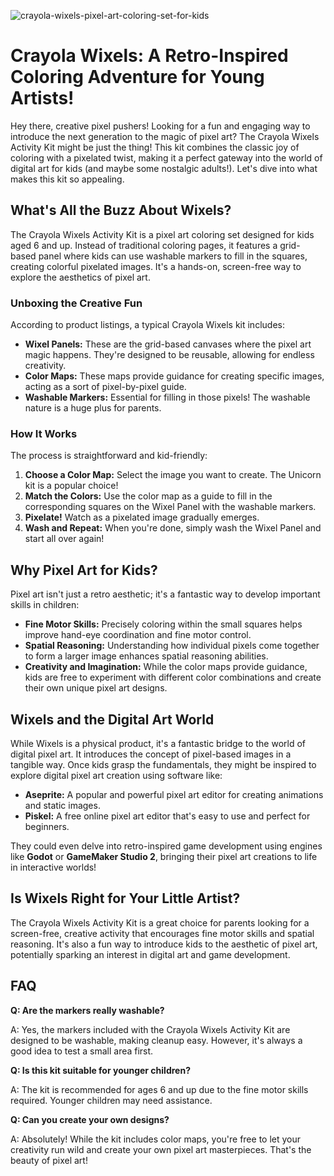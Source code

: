 ![crayola-wixels-pixel-art-coloring-set-for-kids](https://images.pexels.com/photos/5622360/pexels-photo-5622360.jpeg?auto=compress&cs=tinysrgb&fit=crop&h=627&w=1200)

# Crayola Wixels: A Retro-Inspired Coloring Adventure for Young Artists!

Hey there, creative pixel pushers! Looking for a fun and engaging way to introduce the next generation to the magic of pixel art? The Crayola Wixels Activity Kit might be just the thing! This kit combines the classic joy of coloring with a pixelated twist, making it a perfect gateway into the world of digital art for kids (and maybe some nostalgic adults!). Let's dive into what makes this kit so appealing.

## What's All the Buzz About Wixels?

The Crayola Wixels Activity Kit is a pixel art coloring set designed for kids aged 6 and up. Instead of traditional coloring pages, it features a grid-based panel where kids can use washable markers to fill in the squares, creating colorful pixelated images. It's a hands-on, screen-free way to explore the aesthetics of pixel art.

### Unboxing the Creative Fun

According to product listings, a typical Crayola Wixels kit includes:

*   **Wixel Panels:** These are the grid-based canvases where the pixel art magic happens. They're designed to be reusable, allowing for endless creativity.
*   **Color Maps:** These maps provide guidance for creating specific images, acting as a sort of pixel-by-pixel guide.
*   **Washable Markers:** Essential for filling in those pixels! The washable nature is a huge plus for parents.

### How It Works

The process is straightforward and kid-friendly:

1.  **Choose a Color Map:** Select the image you want to create. The Unicorn kit is a popular choice!
2.  **Match the Colors:** Use the color map as a guide to fill in the corresponding squares on the Wixel Panel with the washable markers.
3.  **Pixelate!** Watch as a pixelated image gradually emerges.
4.  **Wash and Repeat:** When you're done, simply wash the Wixel Panel and start all over again! 

## Why Pixel Art for Kids?

Pixel art isn't just a retro aesthetic; it's a fantastic way to develop important skills in children:

*   **Fine Motor Skills:** Precisely coloring within the small squares helps improve hand-eye coordination and fine motor control.
*   **Spatial Reasoning:** Understanding how individual pixels come together to form a larger image enhances spatial reasoning abilities.
*   **Creativity and Imagination:** While the color maps provide guidance, kids are free to experiment with different color combinations and create their own unique pixel art designs.

## Wixels and the Digital Art World

While Wixels is a physical product, it's a fantastic bridge to the world of digital pixel art. It introduces the concept of pixel-based images in a tangible way. Once kids grasp the fundamentals, they might be inspired to explore digital pixel art creation using software like:

*   **Aseprite:** A popular and powerful pixel art editor for creating animations and static images. 
*   **Piskel:** A free online pixel art editor that's easy to use and perfect for beginners.

They could even delve into retro-inspired game development using engines like **Godot** or **GameMaker Studio 2**, bringing their pixel art creations to life in interactive worlds!

## Is Wixels Right for Your Little Artist?

The Crayola Wixels Activity Kit is a great choice for parents looking for a screen-free, creative activity that encourages fine motor skills and spatial reasoning. It's also a fun way to introduce kids to the aesthetic of pixel art, potentially sparking an interest in digital art and game development.

## FAQ

**Q: Are the markers really washable?**

A: Yes, the markers included with the Crayola Wixels Activity Kit are designed to be washable, making cleanup easy. However, it's always a good idea to test a small area first.

**Q: Is this kit suitable for younger children?**

A: The kit is recommended for ages 6 and up due to the fine motor skills required. Younger children may need assistance.

**Q: Can you create your own designs?**

A: Absolutely! While the kit includes color maps, you're free to let your creativity run wild and create your own pixel art masterpieces. That's the beauty of pixel art!

